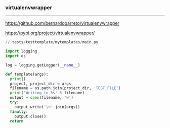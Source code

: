 ### virtualenvwrapper
---
https://github.com/bernardobarreto/virtualenvwrapper

https://pypi.org/project/virtualenvwrapper/


```py
// tests/testtemplate/mytemplates/main.py

import logging
import os

log = logging.getLogger(__name__)

def template(args):
  print()
  project, project_dir = args
  filename = os.path.join(project_dir, 'TEST_FILE')
  print('Writing to %s' % filename)
  output = open(filename, 'w')
  try:
    output.write('\n'.join(args))
  finally:
    output.close()
  return



```

```
```

```
```
